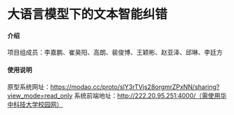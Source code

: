 # 大语言模型下的文本智能纠错

#### 介绍

项目组成员：李嘉鹏、崔昊阳、高朗、裴俊博、王颖彬、赵亚泽、邱琳、李廷方

#### 使用说明

原型系统网址：https://modao.cc/proto/slY3rTVjs28orgmrZPxNN/sharing?view_mode=read_only
系统前端地址：http://222.20.95.251:4000/（需使用华中科技大学校园网）
